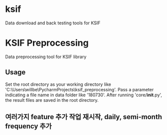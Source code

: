 # ksif
Data download and back testing tools for KSIF
# KSIF Preprocessing
Data preprocessing tool for KSIF library

## Usage
Set the root directory as your working directory like 'C:\Users\willbe\PycharmProjects\ksif_preprocessing'.
Pass a parameter indicating a file name in data folder like '180730'.
After running 'core/__init__.py', the result files are saved in the root directory.

## 여러가지 feature 추가 작업 재시작, daily, semi-month frequency 추가
